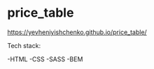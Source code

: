 # price_table


https://yevheniyishchenko.github.io/price_table/

Tech stack:

-HTML
-CSS
-SASS
-BEM
